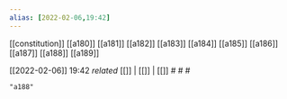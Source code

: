 ```yaml
---
alias: [2022-02-06,19:42]
---
```

[[constitution]] [[a180]] [[a181]] [[a182]] [[a183]] [[a184]] [[a185]] [[a186]] [[a187]] [[a188]] [[a189]]

[[2022-02-06]] 19:42 _related_ [[]] | [[]] | [[]] # # #

```query
"a188"
```